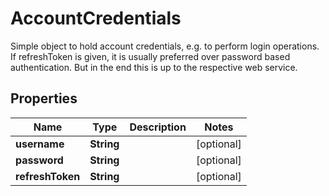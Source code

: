 

# AccountCredentials

Simple object to hold account credentials, e.g. to perform login operations.  If refreshToken is given, it is usually preferred over password based authentication.  But in the end this is up to the respective web service.

## Properties

| Name | Type | Description | Notes |
|------------ | ------------- | ------------- | -------------|
|**username** | **String** |  |  [optional] |
|**password** | **String** |  |  [optional] |
|**refreshToken** | **String** |  |  [optional] |




